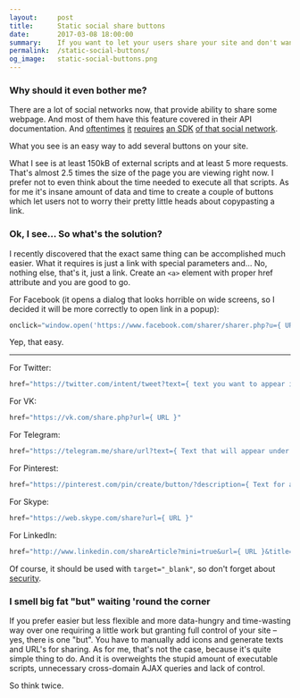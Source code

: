 ```yaml
---
layout:     post
title:      Static social share buttons
date:       2017-03-08 18:00:00
summary:    If you want to let your users share your site and don't want to load a bunch of useless SDKs, there is a way.
permalink:  /static-social-buttons/
og_image:   static-social-buttons.png
---
```


### Why should it even bother me?

There are a lot of social networks now, that provide ability to share some webpage. And most of them have this feature covered in their API documentation. And [oftentimes](https://developers.facebook.com/docs/plugins/share-button) [it](https://developers.google.com/+/web/share/) [requires](https://vk.com/dev.php?method=Share) [an SDK](https://dev.twitter.com/web/tweet-button) [of that social network](https://developers.pinterest.com/docs/widgets/save/).

What you see is an easy way to add several buttons on your site.

What I see is at least 150kB of external scripts and at least 5 more requests. That's almost 2.5 times the size of the page you are viewing right now. I prefer not to even think about the time needed to execute all that scripts. As for me it's insane amount of data and time to create a couple of buttons which let users not to worry their pretty little heads about copypasting a link.

### Ok, I see... So what's the solution?

I recently discovered that the exact same thing can be accomplished much easier. What it requires is just a link with special parameters and... No, nothing else, that's it, just a link.
Create an `<a>` element with proper href attribute and you are good to go.

For Facebook (it opens a dialog that looks horrible on wide screens, so I decided it will be more correctly to open link in a popup):

```js
onclick="window.open('https://www.facebook.com/sharer/sharer.php?u={ URL you want users to share }', 'pop', 'width=600, height=400, scrollbars=no');"
```

Yep, that easy.

________________
For Twitter:

```js
href="https://twitter.com/intent/tweet?text={ text you want to appear in textbox before the url }&url={ URL you want users to share }"
```

For VK:

```js
href="https://vk.com/share.php?url={ URL }"
```

For Telegram:

```js
href="https://telegram.me/share/url?text={ Text that will appear under the link }&url={ URL }"
```

For Pinterest:

```js
href="https://pinterest.com/pin/create/button/?description={ Text for a pin }&url={ URL to share }"
```

For Skype:

```js
href="https://web.skype.com/share?url={ URL }"
```

For LinkedIn:

```js
href="http://www.linkedin.com/shareArticle?mini=true&url={ URL }&title={ Title }&summary={ Summary }"
```

Of course, it should be used with `target="_blank"`, so don't forget about [security](https://mathiasbynens.github.io/rel-noopener/).

### I smell big fat "but" waiting 'round the corner

If you prefer easier but less flexible and more data-hungry and time-wasting way over one requiring 
a little work but granting full control of your site – yes, there is one "but". 
You have to manually add icons and generate texts and URL's for sharing. 
As for me, that's not the case, because it's quite simple thing to do. And it is overweights the stupid amount 
of executable scripts, unnecessary cross-domain AJAX queries and lack of control.

So think twice.